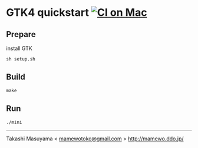 GTK4 quickstart [![CI on Mac](https://github.com/mamewotoko/gtk4_quickstart/actions/workflows/build_mac.yml/badge.svg)](https://github.com/mamewotoko/gtk4_quickstart/actions/workflows/build_mac.yml)
=====================================================

Prepare
-------

install GTK

```
sh setup.sh
```

Build
------

```
make
```

Run
----

```
./mini
```

----
Takashi Masuyama < mamewotoko@gmail.com >
http://mamewo.ddo.jp/

